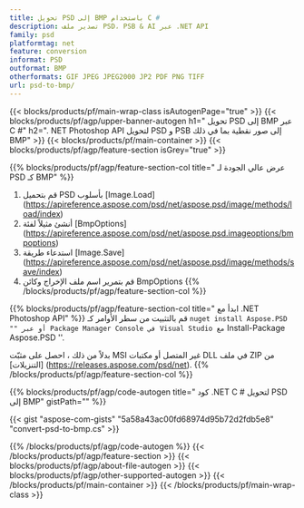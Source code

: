 ```yaml
---
title: تحويل PSD إلى BMP باستخدام C #
description: تصدير ملف PSD، PSB & AI عبر .NET API
family: psd
platformtag: net
feature: conversion
informat: PSD
outformat: BMP
otherformats: GIF JPEG JPEG2000 JP2 PDF PNG TIFF
url: psd-to-bmp/
---
```


{{< blocks/products/pf/main-wrap-class isAutogenPage="true" >}}
{{< blocks/products/pf/agp/upper-banner-autogen h1=" تحويل PSD إلى BMP عبر C #" h2=". NET Photoshop API لتحويل PSD و PSB إلى صور نقطية بما في ذلك BMP" >}}
{{< blocks/products/pf/main-container >}}
{{< blocks/products/pf/agp/feature-section isGrey="true" >}}

{{% blocks/products/pf/agp/feature-section-col title=" عرض عالي الجودة لـ PSD كـ BMP" %}}
1. قم بتحميل PSD بأسلوب [Image.Load] (https://apireference.aspose.com/psd/net/aspose.psd/image/methods/load/index)
1. أنشئ مثيلاً لفئة [BmpOptions] (https://apireference.aspose.com/psd/net/aspose.psd.imageoptions/bmpoptions)
1. استدعاء طريقة [Image.Save] (https://apireference.aspose.com/psd/net/aspose.psd/image/methods/save/index)
1. قم بتمرير اسم ملف الإخراج وكائن BmpOptions
{{% /blocks/products/pf/agp/feature-section-col %}}

{{% blocks/products/pf/agp/feature-section-col title=" ابدأ مع .NET Photoshop API" %}}
قم بالتثبيت من سطر الأوامر كـ `` nuget install Aspose.PSD "" أو عبر Package Manager Console في Visual Studio مع `` Install-Package Aspose.PSD ''.

بدلاً من ذلك ، احصل على مثبّت MSI غير المتصل أو مكتبات DLL في ملف ZIP من [التنزيلات] (https://releases.aspose.com/psd/net).
{{% /blocks/products/pf/agp/feature-section-col %}}

{{% blocks/products/pf/agp/code-autogen title=" كود .NET C # لتحويل PSD إلى BMP" gistPath="" %}}

{{< gist "aspose-com-gists" "5a58a43ac00fd68974d95b72d2fdb5e8" "convert-psd-to-bmp.cs" >}}

{{% /blocks/products/pf/agp/code-autogen %}}
{{< /blocks/products/pf/agp/feature-section >}}
{{< blocks/products/pf/agp/about-file-autogen >}}
{{< blocks/products/pf/agp/other-supported-autogen >}}
{{< /blocks/products/pf/main-container >}}
{{< /blocks/products/pf/main-wrap-class >}}

